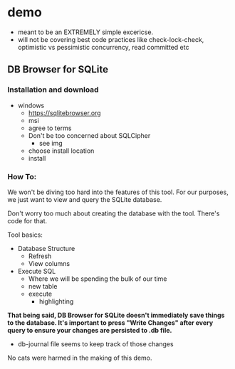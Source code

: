 # demo

- meant to be an EXTREMELY simple excericse. 
- will not be covering best code practices like check-lock-check, optimistic vs pessimistic concurrency, read committed etc

## DB Browser for SQLite
### Installation and download
- windows
    - https://sqlitebrowser.org
    - msi
    - agree to terms
    - Don't be too concerned about SQLCipher
        - see img
    - choose install location
    - install

### How To:
We won't be diving too hard into the features of this tool. For our purposes, we just want to view and query the SQLite database. 

Don't worry too much about creating the database with the tool. There's code for that.

Tool basics:
- Database Structure
    - Refresh
    - View columns
- Execute SQL
    - Where we will be spending the bulk of our time
    - new table
    - execute
        - highlighting


**That being said, DB Browser for SQLite doesn't immediately save things to the database. It's important to press "Write Changes" after every query to ensure your changes are persisted to .db file.**
- db-journal file seems to keep track of those changes

No cats were harmed in the making of this demo.